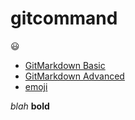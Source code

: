 # gitcommand
:smiley:
- [GitMarkdown Basic](https://docs.github.com/en/github/writing-on-github/basic-writing-and-formatting-syntax)
- [GitMarkdown Advanced](https://docs.github.com/en/github/writing-on-github/working-with-advanced-formatting)
- [emoji](https://github.com/ikatyang/emoji-cheat-sheet/blob/master/README.md)

_blah_
__bold__
